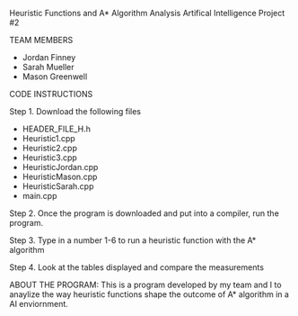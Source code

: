 Heuristic Functions and A* Algorithm Analysis 
Artifical Intelligence Project #2

TEAM MEMBERS 
- Jordan Finney
- Sarah Mueller
- Mason Greenwell

CODE INSTRUCTIONS 

Step 1. Download the following files 
- HEADER_FILE_H.h
- Heuristic1.cpp
- Heuristic2.cpp
- Heuristic3.cpp
- HeuristicJordan.cpp
- HeuristicMason.cpp
- HeuristicSarah.cpp
- main.cpp

Step 2. Once the program is downloaded and put into a compiler, run the program.

Step 3. Type in a number 1-6 to run a heuristic function with the A* algorithm 

Step 4. Look at the tables displayed and compare the measurements 

ABOUT THE PROGRAM: 
This is a program developed by my team and I to anaylize the way heuristic functions shape the outcome of A* algorithm in a AI enviornment. 
